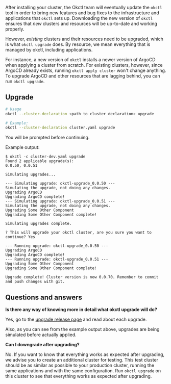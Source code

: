 After installing your cluster, the Okctl team will eventually update the `okctl` tool in order to bring new features and
bug fixes to the infrastructure and applications that `okctl` sets up. Downloading the new version of `okctl` ensures
that _new_ clusters and resources will be up-to-date and working properly.

However, _existing_ clusters and their resources need to be upgraded, which is what `okctl upgrade` does. By resource,
we mean everything that is managed by okctl, including applications.

For instance, a new version of `okctl` installs a newer version of ArgoCD when applying a cluster from scratch. For
existing clusters, however, since ArgoCD already exists, running `okctl apply cluster` won't change anything. To upgrade
ArgoCD and other resources that are lagging behind, you can run `okctl upgrade`.

## Upgrade

```bash
# Usage
okctl --cluster-declaration <path to cluster declaration> upgrade

# Example:
okctl --cluster-declaration cluster.yaml upgrade
```

You will be prompted before continuing.

Example output:

```shell
$ okctl -c cluster-dev.yaml upgrade
Found 2 applicable upgrade(s):
0.0.50, 0.0.51

Simulating upgrades...

--- Simulating upgrade: okctl-upgrade_0.0.50 ---
Simulating the upgrade, not doing any changes.
Upgrading ArgoCD
Upgrading ArgoCD complete!
--- Simulating upgrade: okctl-upgrade_0.0.51 ---
Simulating the upgrade, not doing any changes.
Upgrading Some Other Component
Upgrading Some Other Component complete!

Simulating upgrades complete.

? This will upgrade your okctl cluster, are you sure you want to continue? Yes

--- Running upgrade: okctl-upgrade_0.0.50 ---
Upgrading ArgoCD
Upgrading ArgoCD complete!
--- Running upgrade: okctl-upgrade_0.0.51 ---
Upgrading Some Other Component
Upgrading Some Other Component complete!

Upgrade complete! Cluster version is now 0.0.70. Remember to commit and push changes with git.
```

## Questions and answers

**Is there any way of knowing more in detail what okctl upgrade will do?**

Yes, go to the [upgrade release page](https://github.com/oslokommune/okctl-upgrade/releases) and read about each
upgrade.

Also, as you can see from the example output above, upgrades are being simulated before actually applied.

**Can I downgrade after upgrading?**

No. If you want to know that everything works as expected after upgrading, we advise you to create an additional cluster
for testing. This test cluster should be as similar as possible to your production cluster, running the same
applications and with the same configuration. Run `okctl upgrade` on this cluster to see that everything works as
expected after upgrading.
